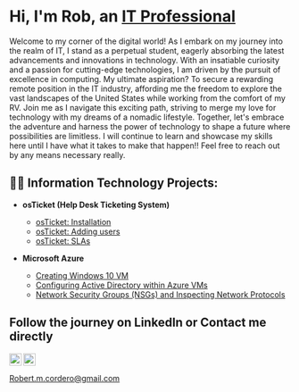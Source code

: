 <h1>Hi, I'm Rob, an <a href="(https://www.linkedin.com/in/robert-cordero-703365198/)">IT Professional</a></h1>

Welcome to my corner of the digital world! As I embark on my journey into the realm of IT, I stand as a perpetual student, eagerly absorbing the latest advancements and innovations in technology. With an insatiable curiosity and a passion for cutting-edge technologies, I am driven by the pursuit of excellence in computing. My ultimate aspiration? To secure a rewarding remote position in the IT industry, affording me the freedom to explore the vast landscapes of the United States while working from the comfort of my RV. Join me as I navigate this exciting path, striving to merge my love for technology with my dreams of a nomadic lifestyle. Together, let's embrace the adventure and harness the power of technology to shape a future where possibilities are limitless. I will continue to learn and showcase my skills here until I have what it takes to make that happen!! Feel free to reach out by any means necessary really.

<h2>👨‍💻 Information Technology Projects:</h2>


- <b>osTicket (Help Desk Ticketing System)</b>

  - [osTicket: Installation](https://github.com/Robertc30/OsTicket/blob/main/README.md)
  - [osTicket: Adding users](https://github.com/Robertc30/SLAs)
  - [osTicket: SLAs](https://github.com/Robertc30/SLAs)
    
- <b>Microsoft Azure</b>

  - [Creating Windows 10 VM](https://github.com/Robertc30/Azure)
  - [Configuring Active Directory within Azure VMs](https://github.com/joshmadakoredmonds/configure-ad)
  - [Network Security Groups (NSGs) and Inspecting Network Protocols](https://github.com/joshmadakoredmonds/azure-network-protocols)
    

<h2>Follow the journey on LinkedIn or Contact me directly</h2>

<img align="left" alt="Rob | LinkedIn" width="22px" src="https://cdn.jsdelivr.net/npm/simple-icons@v3/icons/linkedin.svg" />
<img align="center" alt="Rob | Gmail" width="22px" src="https://i.imgur.com/Wv76wht.png" />

Robert.m.cordero@gmail.com
